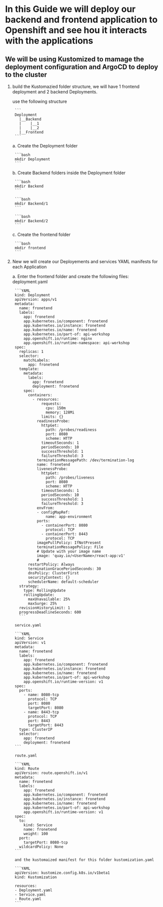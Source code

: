 # In this Guide we will deploy our backend and frontend application to Openshift and see hou it interacts with the applications

## We will be using Kustomized to mamage the deployment configuration and ArgoCD to deploy to the cluster


1. build the Kustomazied folder structure, we will have 1 frontend deployment and 2 backend Deployments.

    use the following structure

        ```
        Deployment
          |__Backend
          |    |__1
          |    |__2
          |__Frontend
        ```

   a. Create the Deployment folder

        ```bash
        mkdir Deployment
        ```

    b. Create Backend folders inside the Deployment folder

        ```bash
        mkdir Backend
        ```

        ```bash
        mkdir Backend/1
        ```

        ```bash
        mkdir Backend/2
        ```

    c. Create the frontend folder

        ```bash
        mkdir frontend
        ```

2. New we will create our Deployements and services YAML manifests for each Application

    a. Enter the frontend folder and create the following files:
        deployment.yaml

        ```YAML
        kind: Deployment
        apiVersion: apps/v1
        metadata:
          name: fronetend
          labels:
            app: fronetend
            app.kubernetes.io/component: fronetend
            app.kubernetes.io/instance: fronetend
            app.kubernetes.io/name: fronetend
            app.kubernetes.io/part-of: api-workshop
            app.openshift.io/runtime: nginx 
            app.openshift.io/runtime-namespace: api-workshop
        spec:
          replicas: 1
          selector:
            matchLabels:
              app: fronetend
          template:
            metadata:
              labels:
                app: fronetend
                deployment: fronetend
            spec:
              containers:
                - resources:
                    requests:
                      cpu: 150m
                      memory: 128Mi
                    limits: {}
                  readinessProbe:
                    httpGet:
                      path: /probes/readiness
                      port: 8080
                      scheme: HTTP
                    timeoutSeconds: 1
                    periodSeconds: 10
                    successThreshold: 1
                    failureThreshold: 3
                  terminationMessagePath: /dev/termination-log
                  name: fronetend
                  livenessProbe:
                    httpGet:
                      path: /probes/liveness
                      port: 8080
                      scheme: HTTP
                    timeoutSeconds: 1
                    periodSeconds: 10
                    successThreshold: 1
                    failureThreshold: 3
                  envFrom:
                  - configMapRef:
                      name: app-environment
                  ports:
                    - containerPort: 8080
                      protocol: TCP
                    - containerPort: 8443
                      protocol: TCP
                  imagePullPolicy: IfNotPresent
                  terminationMessagePolicy: File
                  # Update with your image name
                  image: 'quay.io/<UserName>/react-app:v1'
                  #
              restartPolicy: Always
              terminationGracePeriodSeconds: 30
              dnsPolicy: ClusterFirst
              securityContext: {}
              schedulerName: default-scheduler
          strategy:
            type: RollingUpdate
            rollingUpdate:
              maxUnavailable: 25%
              maxSurge: 25%
          revisionHistoryLimit: 1
          progressDeadlineSeconds: 600
          ```

        service.yaml

        ```YAML
        kind: Service
        apiVersion: v1
        metadata:
          name: fronetend
          labels:
            app: fronetend
            app.kubernetes.io/component: fronetend
            app.kubernetes.io/instance: fronetend
            app.kubernetes.io/name: fronetend
            app.kubernetes.io/part-of: api-workshop
            app.openshift.io/runtime-version: v1
        spec:
          ports:
            - name: 8080-tcp
              protocol: TCP
              port: 8080
              targetPort: 8080
            - name: 8443-tcp
              protocol: TCP
              port: 8443
              targetPort: 8443
          type: ClusterIP
          selector:
            app: fronetend
            deployment: fronetend
        ```

        route.yaml

        ```YAML
        kind: Route
        apiVersion: route.openshift.io/v1
        metadata:
          name: fronetend
          labels:
            app: fronetend
            app.kubernetes.io/component: fronetend
            app.kubernetes.io/instance: fronetend
            app.kubernetes.io/name: fronetend
            app.kubernetes.io/part-of: api-workshop
            app.openshift.io/runtime-version: v1
        spec:
          to:
            kind: Service
            name: fronetend
            weight: 100
          port:
            targetPort: 8080-tcp
          wildcardPolicy: None
        ```

        and the kustomaized manifest for this folder kustomization.yaml

        ```YAML
        apiVersion: kustomize.config.k8s.io/v1beta1
        kind: Kustomization
        
        resources:
        - Deployment.yaml
        - Service.yaml
        - Route.yaml
        ```
